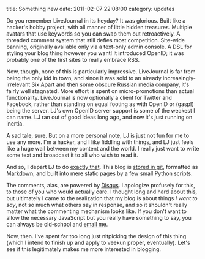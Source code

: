 title: Something new
date: 2011-02-07 22:08:00
category: updates

Do you remember LiveJournal in its heyday?  It was glorious.  Built like a hacker's hobby project, with all manner of little hidden treasures.  Multiple avatars that use keywords so you can swap them out retroactively.  A threaded comment system that still defies most competition.  Site-wide banning, originally available only via a text-only admin console.  A DSL for styling your blog thing however you want!  It introduced OpenID; it was probably one of the first sites to really embrace RSS.

Now, though, none of this is particularly impressive.  LiveJournal is far from being the only kid in town, and since it was sold to an already increasingly-irrelevant Six Apart and then some obscure Russian media company, it's fairly well stagnated.  More effort is spent on micro-promotions than actual functionality.  LiveJournal is now optionally a client for Twitter and Facebook, rather than standing on equal footing as with OpenID or (gasp!) being the server.  LJ's own OpenID server support is some of the weakest I can name.  LJ ran out of good ideas long ago, and now it's just running on inertia.

A sad tale, sure.  But on a more personal note, LJ is just not fun for me to use any more.  I'm a hacker, and I like fiddling with things, and LJ just feels like a huge wall between my content and the world.  I really just want to write some text and broadcast it to all who wish to read it.

And so, I depart LJ to do [exactly that][blogofile].  This blog is [stored in git][git repo], formatted as [Markdown][markdown], and built into mere static pages by a few small Python scripts.

The comments, alas, are powered by [Disqus][disqus].  I apologize profusely for this, to those of you who would actually care.  I thought long and hard about this, but ultimately I came to the realization that my blog is about things _I want to say_, not so much what others say in response, and so it shouldn't really matter what the commenting mechanism looks like.  If you don't want to allow the necessary JavaScript but you really have something to say, you can always be old-school and [email me][email].

Now, then.  I've spent far too long just nitpicking the design of this thing (which I intend to finish up and apply to veekun proper, eventually).  Let's see if this legitimately makes me more interested in blogging.

[blogofile]: http://www.blogofile.com/
[git repo]: http://git.veekun.com/blog.git
[markdown]: http://en.wikipedia.org/wiki/Markdown
[disqus]: http://disqus.com/
[email]: mailto:eevee.fuzzynotepad@veekun.com
